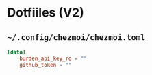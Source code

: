 # Dotfiiles (V2)

## `~/.config/chezmoi/chezmoi.toml`
```toml
[data]
    burden_api_key_ro = ""
    github_token = ""
```
